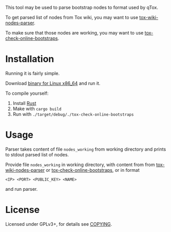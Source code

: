 This tool may be used to parse bootstrap nodes to format used by qTox.

To get parsed list of nodes from Tox wiki, you may want to use [tox-wiki-nodes-parser](https://github.com/zetok/tox-wiki-nodes-parser).

To make sure that those nodes are working, you may want to use [tox-check-online-bootstraps](https://github.com/zetok/tox-check-online-bootstraps).


# Installation
Running it is fairly simple.

Download [binary for Linux x86_64](https://github.com/zetok/nodes-parser-for-qtox/releases/download/v0.0.0/nodes-parser-for-qtox) and run it.


To compile yourself:

1. Install [Rust](http://www.rust-lang.org/)
2. Make with `cargo build`
3. Run with `./target/debug/./tox-check-online-bootstraps`

# Usage

Parser takes content of file `nodes_working` from working directory and prints to stdout parsed list of nodes.

Provide file `nodes_working` in working directory, with content from from [tox-wiki-nodes-parser](https://github.com/zetok/tox-wiki-nodes-parser) or [tox-check-online-bootstraps](https://github.com/zetok/tox-check-online-bootstraps), or in format
```
<IP> <PORT> <PUBLIC_KEY> <NAME>
```
and run parser.



# License

Licensed under GPLv3+, for details see [COPYING](/COPYING).